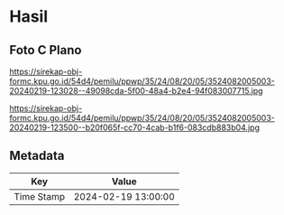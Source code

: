 # Hasil

## Foto C Plano

https://sirekap-obj-formc.kpu.go.id/54d4/pemilu/ppwp/35/24/08/20/05/3524082005003-20240219-123028--49098cda-5f00-48a4-b2e4-94f083007715.jpg

https://sirekap-obj-formc.kpu.go.id/54d4/pemilu/ppwp/35/24/08/20/05/3524082005003-20240219-123500--b20f065f-cc70-4cab-b1f6-083cdb883b04.jpg


## Metadata

| Key        | Value               |
| ---------- | ------------------- |
| Time Stamp | 2024-02-19 13:00:00 |



